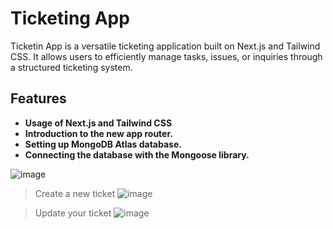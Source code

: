 # Ticketing App 
Ticketin App is a versatile ticketing application built on Next.js and Tailwind CSS. It allows users to efficiently manage tasks, issues, or inquiries through a structured ticketing system.
## Features
- **Usage of Next.js and Tailwind CSS**
- **Introduction to the new app router.**
- **Setting up MongoDB Atlas database.**
- **Connecting the database with the Mongoose library.**

![image](https://github.com/isinnur/nextjs-ticket-app/assets/98089962/cf1a51ab-5329-4948-b050-cfc696b065f6)

> Create a new ticket
![image](https://github.com/isinnur/nextjs-ticket-app/assets/98089962/708ed62b-3257-41f6-a3df-ea18d6b80f90)

> Update your ticket
![image](https://github.com/isinnur/nextjs-ticket-app/assets/98089962/be25a915-c0d7-4ef6-b704-5b0fb6c9d218)



